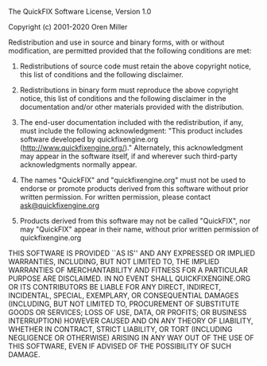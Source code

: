 The QuickFIX Software License, Version 1.0
 
Copyright (c) 2001-2020 Oren Miller

Redistribution and use in source and binary forms, with or without
modification, are permitted provided that the following conditions
are met:

1. Redistributions of source code must retain the above copyright
   notice, this list of conditions and the following disclaimer.
 
2. Redistributions in binary form must reproduce the above copyright
   notice, this list of conditions and the following disclaimer in
   the documentation and/or other materials provided with the
   distribution.

3. The end-user documentation included with the redistribution,
   if any, must include the following acknowledgment:
      "This product includes software developed by
       quickfixengine.org (http://www.quickfixengine.org/)."
   Alternately, this acknowledgment may appear in the software itself,
   if and wherever such third-party acknowledgments normally appear.
 
4. The names "QuickFIX" and "quickfixengine.org" must
   not be used to endorse or promote products derived from this
   software without prior written permission. For written
   permission, please contact ask@quickfixengine.org
 
5. Products derived from this software may not be called "QuickFIX",
   nor may "QuickFIX" appear in their name, without prior written
   permission of quickfixengine.org
 
THIS SOFTWARE IS PROVIDED ``AS IS'' AND ANY EXPRESSED OR IMPLIED
WARRANTIES, INCLUDING, BUT NOT LIMITED TO, THE IMPLIED WARRANTIES
OF MERCHANTABILITY AND FITNESS FOR A PARTICULAR PURPOSE ARE
DISCLAIMED.  IN NO EVENT SHALL QUICKFIXENGINE.ORG OR
ITS CONTRIBUTORS BE LIABLE FOR ANY DIRECT, INDIRECT, INCIDENTAL,
SPECIAL, EXEMPLARY, OR CONSEQUENTIAL DAMAGES (INCLUDING, BUT NOT
LIMITED TO, PROCUREMENT OF SUBSTITUTE GOODS OR SERVICES; LOSS OF
USE, DATA, OR PROFITS; OR BUSINESS INTERRUPTION) HOWEVER CAUSED AND
ON ANY THEORY OF LIABILITY, WHETHER IN CONTRACT, STRICT LIABILITY,
OR TORT (INCLUDING NEGLIGENCE OR OTHERWISE) ARISING IN ANY WAY OUT
OF THE USE OF THIS SOFTWARE, EVEN IF ADVISED OF THE POSSIBILITY OF
SUCH DAMAGE.